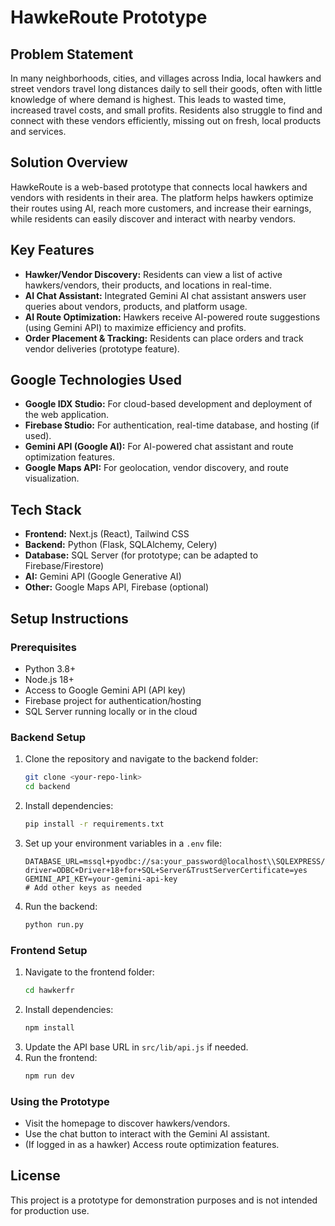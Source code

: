 # HawkeRoute Prototype

## Problem Statement

In many neighborhoods, cities, and villages across India, local hawkers and street vendors travel long distances daily to sell their goods, often with little knowledge of where demand is highest. This leads to wasted time, increased travel costs, and small profits. Residents also struggle to find and connect with these vendors efficiently, missing out on fresh, local products and services.

## Solution Overview

HawkeRoute is a web-based prototype that connects local hawkers and vendors with residents in their area. The platform helps hawkers optimize their routes using AI, reach more customers, and increase their earnings, while residents can easily discover and interact with nearby vendors.

## Key Features

- **Hawker/Vendor Discovery:** Residents can view a list of active hawkers/vendors, their products, and locations in real-time.
- **AI Chat Assistant:** Integrated Gemini AI chat assistant answers user queries about vendors, products, and platform usage.
- **AI Route Optimization:** Hawkers receive AI-powered route suggestions (using Gemini API) to maximize efficiency and profits.
- **Order Placement & Tracking:** Residents can place orders and track vendor deliveries (prototype feature).

## Google Technologies Used

- **Google IDX Studio:** For cloud-based development and deployment of the web application.
- **Firebase Studio:** For authentication, real-time database, and hosting (if used).
- **Gemini API (Google AI):** For AI-powered chat assistant and route optimization features.
- **Google Maps API:** For geolocation, vendor discovery, and route visualization.

## Tech Stack

- **Frontend:** Next.js (React), Tailwind CSS
- **Backend:** Python (Flask, SQLAlchemy, Celery)
- **Database:** SQL Server (for prototype; can be adapted to Firebase/Firestore)
- **AI:** Gemini API (Google Generative AI)
- **Other:** Google Maps API, Firebase (optional)

## Setup Instructions

### Prerequisites
- Python 3.8+
- Node.js 18+
- Access to Google Gemini API (API key)
- Firebase project for authentication/hosting
- SQL Server running locally or in the cloud

### Backend Setup
1. Clone the repository and navigate to the backend folder:
   ```sh
   git clone <your-repo-link>
   cd backend
   ```
2. Install dependencies:
   ```sh
   pip install -r requirements.txt
   ```
3. Set up your environment variables in a `.env` file:
   ```env
   DATABASE_URL=mssql+pyodbc://sa:your_password@localhost\\SQLEXPRESS/your_db?driver=ODBC+Driver+18+for+SQL+Server&TrustServerCertificate=yes
   GEMINI_API_KEY=your-gemini-api-key
   # Add other keys as needed
   ```
4. Run the backend:
   ```sh
   python run.py
   ```

### Frontend Setup
1. Navigate to the frontend folder:
   ```sh
   cd hawkerfr
   ```
2. Install dependencies:
   ```sh
   npm install
   ```
3. Update the API base URL in `src/lib/api.js` if needed.
4. Run the frontend:
   ```sh
   npm run dev
   ```

### Using the Prototype
- Visit the homepage to discover hawkers/vendors.
- Use the chat button to interact with the Gemini AI assistant.
- (If logged in as a hawker) Access route optimization features.

## License
This project is a prototype for demonstration purposes and is not intended for production use. 